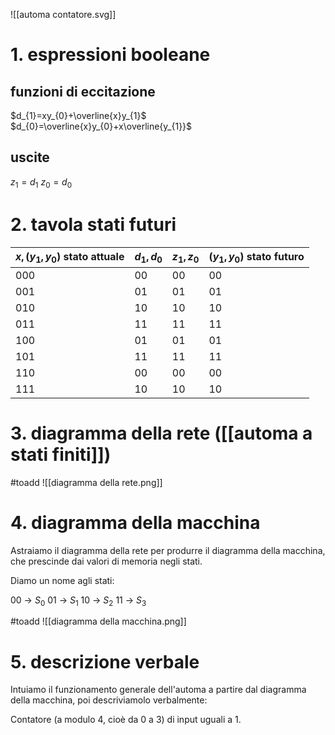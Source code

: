![[automa contatore.svg]]
# 1. espressioni booleane
## funzioni di eccitazione
$d_{1}=xy_{0}+\overline{x}y_{1}$
$d_{0}=\overline{x}y_{0}+x\overline{y_{1}}$

## uscite
$z_{1}=d_{1}$
$z_{0}=d_{0}$

# 2. tavola stati futuri

| $x, (y_1, y_0)\text{ stato attuale}$ | $d_1, d_0$ | $z_1,z_0$ | $(y_1,y_0)\text{ stato futuro}$ |
| ------------------------------------ | ---------- | --------- | ------------------------------- |
| 000                                  | 00         | 00        | 00                              |
| 001                                  | 01         | 01        | 01                              |
| 010                                  | 10         | 10        | 10                              |
| 011                                  | 11         | 11        | 11                              |
| 100                                  | 01         | 01        | 01                              |
| 101                                  | 11         | 11        | 11                              |
| 110                                  | 00         | 00        | 00                              |
| 111                                  | 10         | 10        | 10                              |
# 3. diagramma della rete ([[automa a stati finiti]])
#toadd ![[diagramma della rete.png]]
# 4. diagramma della macchina
Astraiamo il diagramma della rete per produrre il diagramma della macchina, che prescinde dai valori di memoria negli stati.

Diamo un nome agli stati:

00 -> $S_0$
01 -> $S_1$
10 -> $S_2$
11 -> $S_3$

#toadd ![[diagramma della macchina.png]]
# 5. descrizione verbale
Intuiamo il funzionamento generale dell'automa a partire dal diagramma della macchina, poi descriviamolo verbalmente:

Contatore (a modulo 4, cioè da 0 a 3) di input uguali a 1.
